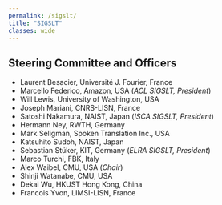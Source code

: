 ```yaml
---
permalink: /sigslt/
title: "SIGSLT"
classes: wide
---
```


## Steering Committee and Officers

  * Laurent Besacier, Université J. Fourier, France 
  * Marcello Federico, Amazon, USA (*ACL SIGSLT, President*) 
  * Will Lewis, University of Washington, USA
  * Joseph Mariani, CNRS-LISN, France 
  * Satoshi Nakamura, NAIST, Japan (*ISCA SIGSLT, President*)
  * Hermann Ney, RWTH, Germany
  * Mark Seligman, Spoken Translation Inc., USA
  * Katsuhito Sudoh, NAIST, Japan
  * Sebastian Stüker, KIT, Germany (*ELRA SIGSLT, President*)
  * Marco Turchi, FBK, Italy 
  * Alex Waibel, CMU, USA (*Chair*)
  * Shinji Watanabe, CMU, USA
  * Dekai Wu, HKUST Hong Kong, China
  * Francois Yvon, LIMSI-LISN, France 
